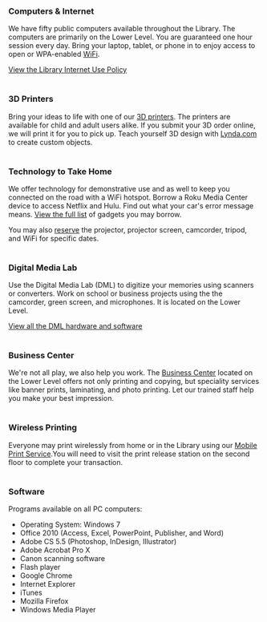 <div class="row margin-bottom-10">
<div class="col-md-4">

### Computers & Internet

We have fifty public computers available throughout the Library. The computers are primarily on the Lower Level. You are guaranteed one hour session every day. Bring your laptop, tablet, or phone in to enjoy access to open or WPA-enabled [WiFi](/wifi "WiFi").

[View the Library Internet Use Policy](/internet-use "Library Internet Use Policy")
<br />
<br />

### 3D Printers

Bring your ideas to life with one of our [3D printers](/3d-printers "3D Printers"). The printers are available for child and adult users alike. If you submit your 3D order online, we will print it for you to pick up. Teach yourself 3D design with [Lynda.com](/research/category/online-training "Lynda.com") to create custom objects.
<br />
<br />

### Technology to Take Home

We offer technology for demonstrative use and as well to keep you connected on the road with a WiFi hotspot. Borrow a Roku Media Center device to access Netflix and Hulu. Find out what your car's error message means. [View the full list](/catalog/search/keyword?search=%2A&formats=equipment "View list of gadgets") of gadgets you may borrow. 

You may also [reserve](/reserve-tech "Reserve") the projector, projector screen, camcorder, tripod, and WiFi for specific dates.
<br />
<br />

</div>

<div class="col-md-4">

### Digital Media Lab
Use the Digital Media Lab (DML) to digitize your memories using scanners or converters. Work on school or business projects using the the camcorder, green screen, and microphones. It is located on the Lower Level.

[View all the DML hardware and software](/dml "Digital Media Lab")
<br />
<br />

### Business Center
We're not all play, we also help you work. The [Business Center](/business-center "Business Center") located on the Lower Level offers not only printing and copying, but speciality services like banner prints, laminating, and photo printing. Let our trained staff help you make your best impression.
<br/>
<br/>

### Wireless Printing
Everyone may print wirelessly from home or in the Library using our [Mobile Print Service](https://dar.to/2gAeFAH "Mobile Print Service").You will need to visit the print release station on the second floor to complete your transaction. 
<br />
<br />

</div>
 
<div class="col-md-4">

### Software 
Programs available on all PC computers:

* Operating System: Windows 7
* Office 2010 (Access, Excel, PowerPoint, Publisher, and Word)
* Adobe CS 5.5 (Photoshop, InDesign, Illustrator)
* Adobe Acrobat Pro X
* Canon scanning software
* Flash player
* Google Chrome
* Internet Explorer
* iTunes
* Mozilla Firefox
* Windows Media Player

</div>
</div> 